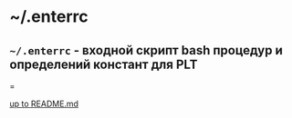 # <enterrc> <DATA> <homedotfiles> ~/.enterrc

## `~/.enterrc` - входной скрипт bash процедур и определений констант для PLT
=

[up to README.md](../../../../../README.md)